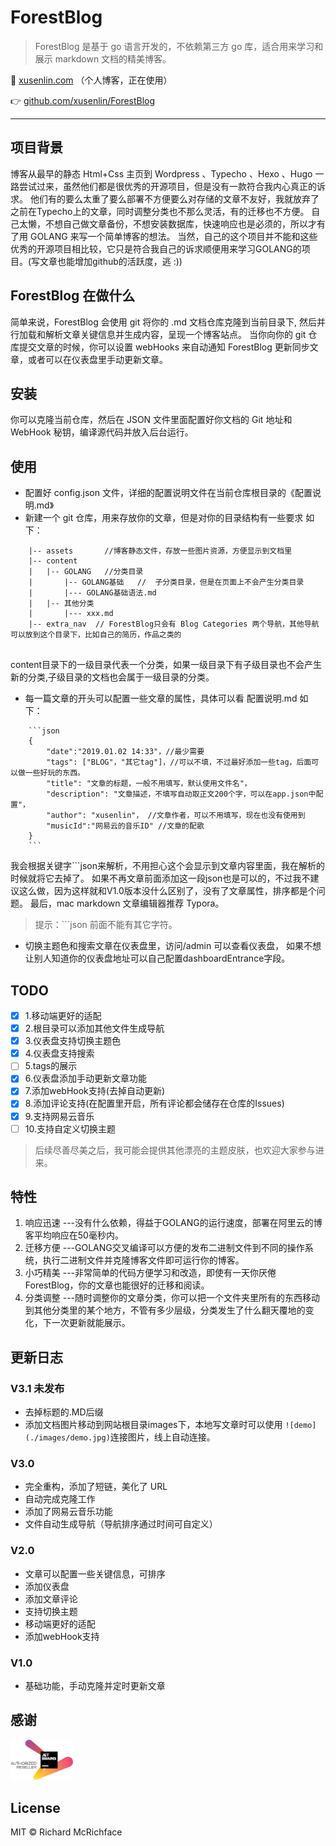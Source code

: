 # ForestBlog

> ForestBlog 是基于 go 语言开发的，不依赖第三方 go 库，适合用来学习和展示 markdown 文档的精美博客。


:chestnut:  [xusenlin.com](http://xusenlin.com) （个人博客，正在使用）

:point_right:  [github.com/xusenlin/ForestBlog](https://github.com/xusenlin/ForestBlog)

---  

## 项目背景
博客从最早的静态 Html+Css 主页到 Wordpress 、Typecho 、Hexo 、Hugo 一路尝试过来，虽然他们都是很优秀的开源项目，但是没有一款符合我内心真正的诉求。
他们有的要么太重了要么部署不方便要么对存储的文章不友好，我就放弃了之前在Typecho上的文章，同时调整分类也不那么灵活，有的迁移也不方便。
自己太懒，不想自己做文章备份，不想安装数据库，快速响应也是必须的，所以才有了用 GOLANG 来写一个简单博客的想法。
当然，自己的这个项目并不能和这些优秀的开源项目相比较，它只是符合我自己的诉求顺便用来学习GOLANG的项目。(写文章也能增加github的活跃度，逃 :))

## ForestBlog 在做什么


简单来说，ForestBlog 会使用 git 将你的 .md 文档仓库克隆到当前目录下, 然后并行加载和解析文章关键信息并生成内容，呈现一个博客站点。
当你向你的 git 仓库提交文章的时候，你可以设置 webHooks 来自动通知 ForestBlog 更新同步文章，或者可以在仪表盘里手动更新文章。


## 安装
你可以克隆当前仓库，然后在 JSON 文件里面配置好你文档的 Git 地址和 WebHook 秘钥，编译源代码并放入后台运行。


## 使用

- 配置好 config.json 文件，详细的配置说明文件在当前仓库根目录的《配置说明.md》
- 新建一个 git 仓库，用来存放你的文章，但是对你的目录结构有一些要求
如下：
```
    |-- assets       //博客静态文件，存放一些图片资源，方便显示到文档里
    |-- content
    |   |-- GOLANG   //分类目录
    |       |-- GOLANG基础   //  子分类目录，但是在页面上不会产生分类目录
    |       |--- GOLANG基础语法.md   
    |   |-- 其他分类
    |       |--- xxx.md
    |-- extra_nav  // ForestBlog只会有 Blog Categories 两个导航，其他导航可以放到这个目录下，比如自己的简历，作品之类的
    
```
content目录下的一级目录代表一个分类，如果一级目录下有子级目录也不会产生新的分类,子级目录的文档也会属于一级目录的分类。

- 每一篇文章的开头可以配置一些文章的属性，具体可以看 配置说明.md
如下：
```
    ```json
    {
        "date":"2019.01.02 14:33"，//最少需要
        "tags": ["BLOG"，"其它tag"]，//可以不填，不过最好添加一些tag，后面可以做一些好玩的东西。
        "title": "文章的标题，一般不用填写，默认使用文件名"，
        "description": "文章描述，不填写自动取正文200个字，可以在app.json中配置"，
        "author": "xusenlin"， //文章作者，可以不用填写，现在也没有使用到
        "musicId":"网易云的音乐ID" //文章的配歌
    }
    ```
```
我会根据关键字```json来解析，不用担心这个会显示到文章内容里面，我在解析的时候就将它去掉了。
如果不再文章前面添加这一段json也是可以的，不过我不建议这么做，因为这样就和V1.0版本没什么区别了，没有了文章属性，排序都是个问题。
最后，mac markdown 文章编辑器推荐 Typora。

> 提示：```json 前面不能有其它字符。

- 切换主题色和搜索文章在仪表盘里，访问/admin 可以查看仪表盘，
如果不想让别人知道你的仪表盘地址可以自己配置dashboardEntrance字段。


## TODO
- [x] 1.移动端更好的适配
- [x] 2.根目录可以添加其他文件生成导航
- [x] 3.仪表盘支持切换主题色
- [x] 4.仪表盘支持搜索
- [ ] 5.tags的展示
- [x] 6.仪表盘添加手动更新文章功能
- [x] 7.添加webHook支持(去掉自动更新)
- [x] 8.添加评论支持(在配置里开启，所有评论都会储存在仓库的Issues)
- [x] 9.支持网易云音乐
- [ ] 10.支持自定义切换主题

> 后续尽善尽美之后，我可能会提供其他漂亮的主题皮肤，也欢迎大家参与进来。

## 特性

1. 响应迅速  ---没有什么依赖，得益于GOLANG的运行速度，部署在阿里云的博客平均响应在50毫秒内。
2. 迁移方便  ---GOLANG交叉编译可以方便的发布二进制文件到不同的操作系统，执行二进制文件并克隆博客文件即可运行你的博客。
3. 小巧精美  ---非常简单的代码方便学习和改造，即使有一天你厌倦ForestBlog，你的文章也能很好的迁移和阅读。
4. 分类调整  ---随时调整你的文章分类，你可以把一个文件夹里所有的东西移动到其他分类里的某个地方，不管有多少层级，分类发生了什么翻天覆地的变化，下一次更新就能展示。

## 更新日志
### V3.1 未发布
* 去掉标题的.MD后缀
* 添加文档图片移动到网站根目录images下，本地写文章时可以使用 ```![demo](./images/demo.jpg)```连接图片，线上自动连接。

### V3.0
* 完全重构，添加了短链，美化了 URL 
* 自动完成克隆工作
* 添加了网易云音乐功能
* 文件自动生成导航（导航排序通过时间可自定义）

### V2.0
* 文章可以配置一些关键信息，可排序
* 添加仪表盘
* 添加文章评论
* 支持切换主题
* 移动端更好的适配
* 添加webHook支持

### V1.0
* 基础功能，手动克隆并定时更新文章


##  感谢
<a href="https://www.jetbrains.com/?from=ForestBlog"><img src="resources/images/jetbrains.png" width="100" alt="JetBrains"/></a>

## License

MIT © Richard McRichface
